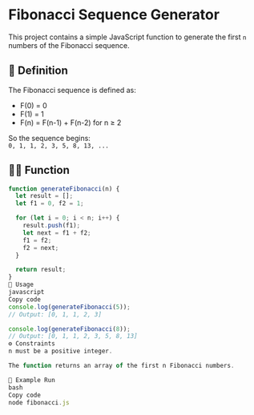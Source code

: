 # Fibonacci Sequence Generator

This project contains a simple JavaScript function to generate the first `n` numbers of the Fibonacci sequence.

## 📖 Definition

The Fibonacci sequence is defined as:

- F(0) = 0  
- F(1) = 1  
- F(n) = F(n-1) + F(n-2) for n ≥ 2  

So the sequence begins:  
`0, 1, 1, 2, 3, 5, 8, 13, ...`

## 🧑‍💻 Function

```javascript
function generateFibonacci(n) {
  let result = [];
  let f1 = 0, f2 = 1;

  for (let i = 0; i < n; i++) {
    result.push(f1);
    let next = f1 + f2;
    f1 = f2;
    f2 = next;
  }

  return result;
}
🚀 Usage
javascript
Copy code
console.log(generateFibonacci(5)); 
// Output: [0, 1, 1, 2, 3]

console.log(generateFibonacci(8)); 
// Output: [0, 1, 1, 2, 3, 5, 8, 13]
⚙️ Constraints
n must be a positive integer.

The function returns an array of the first n Fibonacci numbers.

📂 Example Run
bash
Copy code
node fibonacci.js